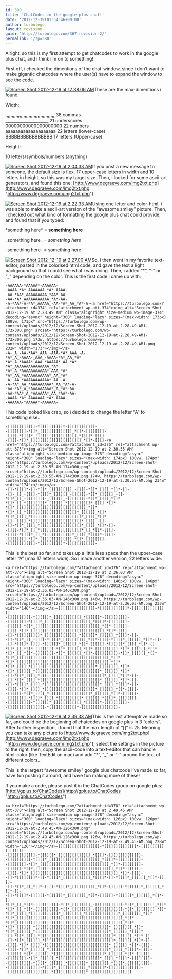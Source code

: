 ```yaml
---
id: 380
title: 'ChatCodes in the google plus chat!'
date: '2012-12-19T01:54:46+00:00'
author: turbolego
layout: revision
guid: 'http://turbolego.com/367-revision-2/'
permalink: '/?p=380'
---
```


Alright, so this is my first attempt to get chatcodes to work in the google plus chat, and i think i’m on to something!

First off, i checked the dimentions of the chat-window, since i don’t want to make gigantic chatcodes where the user(s) have to expand the window to see the code.

[![Screen Shot 2012-12-19 at 12.38.06 AM](https://turbolego.com/wp-content/uploads/2012/12/Screen-Shot-2012-12-19-at-12.38.06-AM-170x300.png)](https://turbolego.com/?attachment_id=368)These are the max-dimentions i found:

Width:

,,,,,,,,,,,,,,,,,,,,,,,,,,,,,,,,,,,,,, 38 commas  
\_\_\_\_\_\_\_\_\_\_\_\_\_\_\_\_\_\_\_\_\_ 21 underscores  
00000000000000000000 22 numbers  
aaaaaaaaaaaaaaaaaaaa 22 letters (lower-case)  
BBBBBBBBBBBBBBBB 17 letters (Upper-case)

Height:

10 letters/symbols/numbers (anything)

[![Screen Shot 2012-12-19 at 2.04.33 AM](https://turbolego.com/wp-content/uploads/2012/12/Screen-Shot-2012-12-19-at-2.04.33-AM-300x159.png)](https://turbolego.com/?attachment_id=369)If you post a new message to someone, the default size is f.ex. 17 upper-case letters in width and 10 letters in height, so this was my target size. Then, i looked for some ascii-art generators, and found this one: [http://www.degraeve.com/img2txt.php](http://www.degraeve.com/img2txt.php "http://www.degraeve.com/img2txt.php")

[![Screen Shot 2012-12-19 at 2.22.33 AM](https://turbolego.com/wp-content/uploads/2012/12/Screen-Shot-2012-12-19-at-2.22.33-AM1-300x246.png)](https://turbolego.com/?attachment_id=371)Using one letter and color-html, i was able to make a ascii-art version of the “awesome smiley” picture. Then, i checked out what kind of formatting the google plus chat could provide, and found that if you typed:

\*something here\* = **something here**

\_something here\_ = *something here*

-something here- = <del>something here</del>

[![Screen Shot 2012-12-19 at 2.27.00 AM](https://turbolego.com/wp-content/uploads/2012/12/Screen-Shot-2012-12-19-at-2.27.00-AM-300x220.png)](https://turbolego.com/?attachment_id=372)So, i then went in my favorite text-editor, pasted in the colorised html code, and gave the text a light background so that i could see what i was doing. Then, i added “\*”, “-” or “\_” depending on the color. This is the first code i came up with:

```
-AAAAAA-*AAAAA*-AAAAAA-
-AAAA-*A*_AAAAAAA_*A*-AAAA-
-AA-*AA*_AAAAAAAAA_*AA*-AA-
-AA-*A*_AAAAAAAAAAA_*A*-AA-
-A-*AA*-A-*A*_AAAAA_-AA-*A*_AA_*A*-A-<a href="https://turbolego.com/?attachment_id=374" rel="attachment wp-att-374"><img alt="Screen Shot 2012-12-19 at 2.28.49 AM" class="alignright size-medium wp-image-374" decoding="async" height="300" loading="lazy" sizes="(max-width: 173px) 100vw, 173px" src="https://turbolego.com/wp-content/uploads/2012/12/Screen-Shot-2012-12-19-at-2.28.49-AM1-173x300.png" srcset="https://turbolego.com/wp-content/uploads/2012/12/Screen-Shot-2012-12-19-at-2.28.49-AM1-173x300.png 173w, https://turbolego.com/wp-content/uploads/2012/12/Screen-Shot-2012-12-19-at-2.28.49-AM1.png 232w" width="173"></img></a>
-A-_A_-AA-*AA*_AAA_-AAA-*A*_AAA_-A-
*A*_A_-AAAA-_AAA_-AAAA-*A*_AA_*A*
*A*_A_*AAAA*_AAA_*AAAAA*_AA_*A*
*A*_AAAAAAAAAAAAAAA_*A*
*A*_A_*AAAAAAAAAAA*_AAA_*A*
*A*_AA_*AAAAAAAAAAA*_AA_*A*
-A-_AA_*AAAAAAAAAAA*_AA_-A-
-A-*A*_AA_*AAAAAAAAA*_AA_*A*-A-
-AA-*A*_A_*AAAAAAAAA*_A_*A*-AA-
-AA-*AA*_A_*AAAAAA*_AA_*AA*-AA-
-AAAA-*A*_AAAAAAA_*A*-AAAA-
-AAAAAA-*AAAAA*-AAAAAA-
```

This code looked like crap, so i decided to change the letter “A” to something else…

```
-[][][][][][]-*[][][][][]*-[][][][][][]-
-[][][][]-*[]*_[][][][][][][]_*[]*-[][][][]-
-[][]-*[][]*_[][][][][][][][][]_*[][]*-[][]-
-[][]-*[]*_[][][][][][][][][][][]_*[]*-[][]-<a href="https://turbolego.com/?attachment_id=375" rel="attachment wp-att-375"><img alt="Screen Shot 2012-12-19 at 2.30.55 AM" class="alignright size-medium wp-image-375" decoding="async" height="300" loading="lazy" sizes="(max-width: 174px) 100vw, 174px" src="https://turbolego.com/wp-content/uploads/2012/12/Screen-Shot-2012-12-19-at-2.30.55-AM-174x300.png" srcset="https://turbolego.com/wp-content/uploads/2012/12/Screen-Shot-2012-12-19-at-2.30.55-AM-174x300.png 174w, https://turbolego.com/wp-content/uploads/2012/12/Screen-Shot-2012-12-19-at-2.30.55-AM.png 234w" width="174"></img></a>
-[]-*[][]*-[]-*[]*_[][][][][]_-[][]-*[]*_[][]_*[]*-[]-
-[]-_[]_-[][]-*[][]*_[][][]_-[][][]-*[]*_[][][]_-[]-
*[]*_[]_-[][][][]-_[][][]_-[][][][]-*[]*_[][]_*[]*
*[]*_[]_*[][][][]*_[][][]_*[][][][][]*_[][]_*[]*
*[]*_[][][][][][][][][][][][][][][]_*[]*
*[]*_[]_*[][][][][][][][][][][]*_[][][]_*[]*
*[]*_[][]_*[][][][][][][][][][][]*_[][]_*[]*
-[]-_[][]_*[][][][][][][][][][][]*_[][]_-[]-
-[]-*[]*_[][]_*[][][][][][][][][]*_[][]_*[]*-[]-
-[][]-*[]*_[]_*[][][][][][][][][]*_[]_*[]*-[][]-
-[][]-*[][]*_[]_*[][][][][][]*_[][]_*[][]*-[][]-
-[][][][]-*[]*_[][][][][][][]_*[]*-[][][][]-
-[][][][][][]-*[][][][][]*-[][][][][][]-
```

This is the best so far, and takes up a little less space than the upper-case letter “A” (max 17 letters wide). So i made another version, 22 letters wide:

```
<a href="https://turbolego.com/?attachment_id=376" rel="attachment wp-att-376"><img alt="Screen Shot 2012-12-19 at 2.36.03 AM" class="alignright size-medium wp-image-376" decoding="async" height="300" loading="lazy" sizes="(max-width: 146px) 100vw, 146px" src="https://turbolego.com/wp-content/uploads/2012/12/Screen-Shot-2012-12-19-at-2.36.03-AM-146x300.png" srcset="https://turbolego.com/wp-content/uploads/2012/12/Screen-Shot-2012-12-19-at-2.36.03-AM-146x300.png 146w, https://turbolego.com/wp-content/uploads/2012/12/Screen-Shot-2012-12-19-at-2.36.03-AM.png 233w" width="146"></img></a>-[][][][][][][][]-*[][][][][][]*-[][][][][][][][]-
-[][][][][]-*[][][]*_[][][][][][]_*[][][]*-[][][][][]-
-[][][][]-*[][]*_[][][][][][][][][][]_*[][]*-[][][][]-
-[][][]-*[]*_[][][][][][][][][][][][][][]_*[]*-[][][]-
-[][]-*[]*_[][][][][][][][][][][][][][][][]_*[]*-[][]-
-[]-*[][][][][]*_[][][][][][][]_*[][][]*_[][][]_*[][]*-[]-
-[]-*[]*_[]_-[][]-*[][]*_[][][][][]_*[]*-[][]-*[][]*_[][][]_*[]*-[]-
-[]-*[][]*-[][]-*[][][]*_[][][]_*[]*-[][][]-*[][][]*_[][]_*[]*-[]-
*[]*_[]_*[]*-[][][][]-*[]*_[][][]_*[]*-[][][][][]-*[]*_[][][]_*[]*
*[]*_[]_*[]*-[][][][]-*[]*_[][][]_*[]*-[][][][][]-*[]*_[][][]_*[]*
*[]*_[][][][][][][][][][][][][][][][][][][][]_*[]*
*[]*_[][][][][][][][][][][][][][][][][][][][]_*[]*
*[]*_[][]_*[][][][][][][][][][][][][][]*_[][][][]_*[]*
*[]*_[][][]_*[][][][][][][][][][][][][][]*_[][][]_*[]*
-[]-*[]*_[][]_*[][][][][][][][][][][][][][]*_[][]_*[]*-[]-
-[]-*[]*_[][]_*[][][][][][][][][][][][][]*_[][][]_*[]*-[]-
-[]-*[][]*_[][]_*[][][][][][][][][][][][]*_[][]_*[][]*-[]-
-[][]-*[]*_[][]_*[][][][][][][][][][][]*_[][][]_*[]*-[][]-
-[][][]-*[]*_[][]_*[][][][][][][][][]*_[][][]_*[]*-[][][]-
-[][][][]-*[][]*_[][]_*[][][][][]*_[][][]_*[][]*-[][][][]-
-[][][][][]-*[][][]*_[][][][][][]_*[][][]*-[][][][][]-
-[][][][][][][][]-*[][][][][][]*-[][][][][][][][]-
```

[![Screen Shot 2012-12-19 at 2.39.33 AM](https://turbolego.com/wp-content/uploads/2012/12/Screen-Shot-2012-12-19-at-2.39.33-AM-300x131.png)](https://turbolego.com/?attachment_id=377)This is the last attempti’ve made so far, and could be the beginning of chatcodes on google plus in 3 “colors”. After further inspection, i found that the max length of “\[\]” is 25. Meaning you can take any picture to [http://www.degraeve.com/img2txt.php](http://www.degraeve.com/img2txt.php "http://www.degraeve.com/img2txt.php"), select the settings in the picture to the right, then, copy the ascii-code into a text-editor that can handle html-color (like TextEdit on mac) and add “\*”, “\_” or “-” around the text of different colors…

This is the largest “awesome smiley” google plus chatcode i’ve made so far, have fun posting it around, and have fun making more of these!

If you make a code, please post it in the ChatCodes group on google plus: [http://gplus.to/ChatCodes](http://gplus.to/ChatCodes "http://gplus.to/ChatCodes")

```
<a href="https://turbolego.com/?attachment_id=378" rel="attachment wp-att-378"><img alt="Screen Shot 2012-12-19 at 2.49.45 AM" class="alignright size-medium wp-image-378" decoding="async" height="300" loading="lazy" sizes="(max-width: 126px) 100vw, 126px" src="https://turbolego.com/wp-content/uploads/2012/12/Screen-Shot-2012-12-19-at-2.49.45-AM-126x300.png" srcset="https://turbolego.com/wp-content/uploads/2012/12/Screen-Shot-2012-12-19-at-2.49.45-AM-126x300.png 126w, https://turbolego.com/wp-content/uploads/2012/12/Screen-Shot-2012-12-19-at-2.49.45-AM.png 228w" width="126"></img></a>-[][][][][][][][][]-*[][][][][][][]*-[][][][][][][][][]-
-[][][][][][]-*[][][]*_[][][][][][][]_*[][]*-[][][][][][][]-
-[][][][][]-*[][]*_[][][][][][][][][][][]_*[][]*-[][][][][]-
-[][][][]-*[]*_[][][][][][][][][][][][][][][]_*[]*-[][][][]-
-[][][]-*[]*_[][][][][][][][][][][][][][][][][]_*[]*-[][][]-
-[][]-*[]*_[][][][][][][][][][][][][][][][][][][]_*[]*-[][]-
-[]-*[][][][]*-[]-*[][]*_[][][][][][]_*[][]*-[]-*[][]*_[][][]_*[]*-[][]-
-[]-*[]*_[]_*[]*-[][]-*[][]*_[][][][][]_*[]*-[][][]-*[][][]*_[][][]_*[]*-[]-
-[]-*[][]*-[][][]-*[][][]*_[][][][]_*[]*-[][][]-*[][][]*_[][][]_*[]*-[]-
*[]*_[]_*[]*-[][][][][]-*[]*_[][][][]_-[][][][][][]-*[]*_[][][][]_*[]*
*[]*_[]_*[]*-[][][][][]-*[]*_[][][][]_-[][][][][][]-*[]*_[][][][]_*[]*
*[]*_[][]_*[][][][][][]*_[][][][]_*[][][][][][][]*_[][][][]_*[]*
*[]*_[][][][][][][][][][][][][][][][][][][][][][][]_*[]*
*[]*_[][][][][][][][][][][][][][][][][][][][][][][]_*[]*
*[]*_[][][]_*[][][][][][][][][][][][][][][][]*_[][][][]_*[]*
*[]*_[][][]_*[][][][][][][][][][][][][][][][]*_[][][]_*[][]*
-[]-*[]*_[][]_*[][][][][][][][][][][][][][][][]*_[][][]_*[]*-[]-
-[]-*[]*_[][][]_*[][][][][][][][][][][][][][][]*_[][][]_*[]*-[]-
-[][]-*[]*_[][]_*[][][][][][][][][][][][][][]*_[][][]_*[]*-[][]-
-[][]-*[]*_[][][]_*[][][][][][][][][][][][][]*_[][]_*[][]*-[][]-
-[][][]-*[]*_[][][]_*[][][][][][][][][][][]*_[][][]_*[]*-[][][]-
-[][][][]-*[]*_[][][]_*[][][][][][][][][]*_[][]_*[][]*-[][][][]-
-[][][][][]-*[][]*_[][][]_*[][][][]*_[][][][]_*[][]*-[][][][][]-
-[][][][][][][]-*[][]*_[][][][][][]_*[][][]*-[][][][][][][]-
-[][][][][][][][][]-*[][][][][][][]*-[][][][][][][][][]-
```